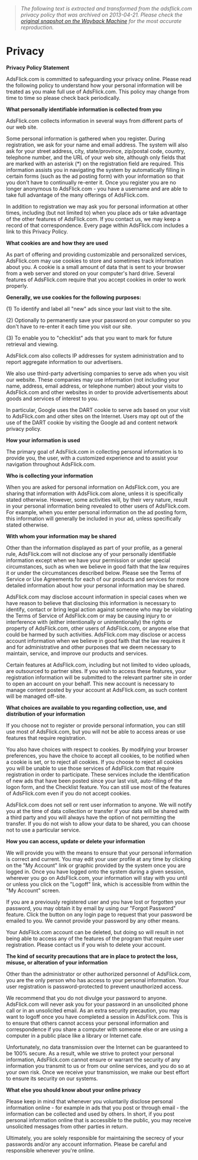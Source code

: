 > *The following text is extracted and transformed from the adsflick.com privacy policy that was archived on 2013-04-21. Please check the [original snapshot on the Wayback Machine](https://web.archive.org/web/20130421041209id_/http%3A//adsflick.com/3-privacy/content.html) for the most accurate reproduction.*

# Privacy

**Privacy Policy Statement**

AdsFlick.com is committed to safeguarding your privacy online. Please read the following policy to understand how your personal information will be treated as you make full use of AdsFlick.com. This policy may change from time to time so please check back periodically.

 **What personally identifiable information is collected from you**

AdsFlick.com collects information in several ways from different parts of our web site.

Some personal information is gathered when you register. During registration, we ask for your name and email address. The system will also ask for your street address, city, state/province, zip/postal code, country, telephone number, and the URL of your web site, although only fields that are marked with an asterisk (*) on the registration field are required. This information assists you in navigating the system by automatically filling in certain forms (such as the ad posting form) with your information so that you don't have to continually re-enter it. Once you register you are no longer anonymous to AdsFlick.com - you have a username and are able to take full advantage of the many offerings of AdsFlick.com.

In addition to registration we may ask you for personal information at other times, including (but not limited to) when you place ads or take advantage of the other features of AdsFlick.com. If you contact us, we may keep a record of that correspondence. Every page within AdsFlick.com includes a link to this Privacy Policy.

 **What cookies are and how they are used**

As part of offering and providing customizable and personalized services, AdsFlick.com may use cookies to store and sometimes track information about you. A cookie is a small amount of data that is sent to your browser from a web server and stored on your computer's hard drive. Several features of AdsFlick.com require that you accept cookies in order to work properly.

 **Generally, we use cookies for the following purposes:**

(1) To identify and label all "new" ads since your last visit to the site.

(2) Optionally to permanently save your password on your computer so you don't have to re-enter it each time you visit our site.

(3) To enable you to "checklist" ads that you want to mark for future retrieval and viewing.

AdsFlick.com also collects IP addresses for system administration and to report aggregate information to our advertisers.

We also use third-party advertising companies to serve ads when you visit our website. These companies may use information (not including your name, address, email address, or telephone number) about your visits to AdsFlick.com and other websites in order to provide advertisements about goods and services of interest to you.

In particular, Google uses the DART cookie to serve ads based on your visit to AdsFlick.com and other sites on the Internet. Users may opt out of the use of the DART cookie by visiting the Google ad and content network privacy policy.

 **How your information is used**

The primary goal of AdsFlick.com in collecting personal information is to provide you, the user, with a customized experience and to assist your navigation throughout AdsFlick.com.

 **Who is collecting your information**

When you are asked for personal information on AdsFlick.com, you are sharing that information with AdsFlick.com alone, unless it is specifically stated otherwise. However, some activities will, by their very nature, result in your personal information being revealed to other users of AdsFlick.com. For example, when you enter personal information on the ad posting form, this information will generally be included in your ad, unless specifically stated otherwise.

 **With whom your information may be shared**

Other than the information displayed as part of your profile, as a general rule, AdsFlick.com will not disclose any of your personally identifiable information except when we have your permission or under special circumstances, such as when we believe in good faith that the law requires it or under the circumstances described below. Please see the Terms of Service or Use Agreements for each of our products and services for more detailed information about how your personal information may be shared.

AdsFlick.com may disclose account information in special cases when we have reason to believe that disclosing this information is necessary to identify, contact or bring legal action against someone who may be violating the Terms of Service of AdsFlick.com or may be causing injury to or interference with (either intentionally or unintentionally) the rights or property of AdsFlick.com, other users of AdsFlick.com, or anyone else that could be harmed by such activities. AdsFlick.com may disclose or access account information when we believe in good faith that the law requires it and for administrative and other purposes that we deem necessary to maintain, service, and improve our products and services.

Certain features at AdsFlick.com, including but not limited to video uploads, are outsourced to partner sites. If you wish to access these features, your registration information will be submitted to the relevant partner site in order to open an account on your behalf. This new account is necessary to manage content posted by your account at AdsFlick.com, as such content will be managed off-site.

 **What choices are available to you regarding collection, use, and distribution of your information**

If you choose not to register or provide personal information, you can still use most of AdsFlick.com, but you will not be able to access areas or use features that require registration.

You also have choices with respect to cookies. By modifying your browser preferences, you have the choice to accept all cookies, to be notified when a cookie is set, or to reject all cookies. If you choose to reject all cookies you will be unable to use those services of AdsFlick.com that require registration in order to participate. These services include the identification of new ads that have been posted since your last visit, auto-filling of the logon form, and the Checklist feature. You can still use most of the features of AdsFlick.com even if you do not accept cookies.

AdsFlick.com does not sell or rent user information to anyone. We will notify you at the time of data collection or transfer if your data will be shared with a third party and you will always have the option of not permitting the transfer. If you do not wish to allow your data to be shared, you can choose not to use a particular service.

 **How you can access, update or delete your information**

We will provide you with the means to ensure that your personal information is correct and current. You may edit your user profile at any time by clicking on the "My Account" link or graphic provided by the system once you are logged in. Once you have logged onto the system during a given session, wherever you go on AdsFlick.com, your information will stay with you until or unless you click on the "Logoff" link, which is accessible from within the "My Account" screen.

If you are a previously registered user and you have lost or forgotten your password, you may obtain it by email by using our "Forgot Password" feature. Click the button on any login page to request that your password be emailed to you. We cannot provide your password by any other means.

Your AdsFlick.com account can be deleted, but doing so will result in not being able to access any of the features of the program that require user registration. Please contact us if you wish to delete your account.

 **The kind of security precautions that are in place to protect the loss, misuse, or alteration of your information**

Other than the administrator or other authorized personnel of AdsFlick.com, you are the only person who has access to your personal information. Your user registration is password-protected to prevent unauthorized access.

We recommend that you do not divulge your password to anyone. AdsFlick.com will never ask you for your password in an unsolicited phone call or in an unsolicited email. As an extra security precaution, you may want to logoff once you have completed a session in AdsFlick.com. This is to ensure that others cannot access your personal information and correspondence if you share a computer with someone else or are using a computer in a public place like a library or Internet cafe.

Unfortunately, no data transmission over the Internet can be guaranteed to be 100% secure. As a result, while we strive to protect your personal information, AdsFlick.com cannot ensure or warrant the security of any information you transmit to us or from our online services, and you do so at your own risk. Once we receive your transmission, we make our best effort to ensure its security on our systems.

 **What else you should know about your online privacy**

Please keep in mind that whenever you voluntarily disclose personal information online - for example in ads that you post or through email - the information can be collected and used by others. In short, if you post personal information online that is accessible to the public, you may receive unsolicited messages from other parties in return.

Ultimately, you are solely responsible for maintaining the secrecy of your passwords and/or any account information. Please be careful and responsible whenever you're online.
